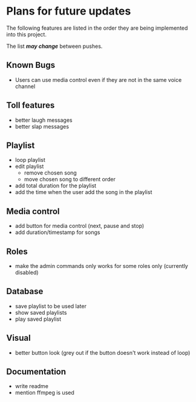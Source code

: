 # Plans for future updates
The following features are listed in the order they are being implemented into this project.

The list ***may change*** between pushes.

## Known Bugs
- Users can use media control even if they are not in the same voice channel

## Toll features
- better laugh messages
- better slap messages

## Playlist
- loop playlist
- edit playlist 
    - remove chosen song
    - move chosen song to different order
- add total duration for the playlist
- add the time when the user add the song in the playlist

## Media control
- add button for media control (next, pause and stop)
- add duration/timestamp for songs

## Roles
- make the admin commands only works for some roles only (currently disabled)

## Database
- save playlist to be used later
- show saved playlists
- play saved playlist

## Visual
- better button look (grey out if the button doesn't work instead of loop)

## Documentation 
- write readme
- mention ffmpeg is used 
